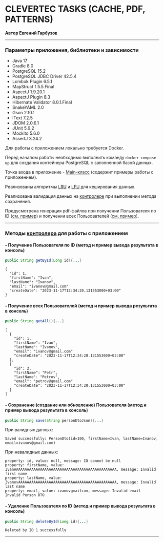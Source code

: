 # CLEVERTEC TASKS (CACHE, PDF, PATTERNS)

**Автор Евгений Гарбузов**

***

### Параметры приложения, библиотеки и зависимости

- Java 17
- Gradle 8.0
- PostgreSQL 15.2
- PostgreSQL JDBC Driver 42.5.4
- Lombok Plugin 6.5.1
- MapStruct 1.5.5.Final
- AspectJ 1.9.20.1
- AspectJ Plugin 8.3
- Hibernate Validator 8.0.1.Final
- SnakeYAML 2.0
- Gson 2.10.1
- iText 7.2.5
- JDOM 2.0.6.1
- JUnit 5.9.2
- Mockito 5.6.0
- AssertJ 3.24.2

Для работы с приложением локально требуется Docker.

Перед началом работы необходимо выполнить команду ```docker compose up```
для создания контейнера PostgreSQL с заполненной базой данных.

Точка входа в приложение - [Main-класс](src/main/java/ru/clevertec/Main.java "Main.java")
(содержит примеры работы с приложением).

Реализованы алгоритмы [LRU](src/main/java/ru/clevertec/dao/cache/impl/LRUCache.java "LRUCache.java")
и [LFU](src/main/java/ru/clevertec/dao/cache/impl/LFUCache.java "LFUCache.java")
для кеширования данных.

Реализована валидация данных на [контролере](src/main/java/ru/clevertec/controller/PersonController.java "PersonController.java")
при выполнении метода сохранения.

Предусмотрена генерация pdf-файлов при получении Пользователя по ID
([см. пример](src/main/resources/pdfexample/person_get_by_id_example.pdf "person_get_by_id_example.pdf")) и
получении всех Пользователей ([см. пример](src/main/resources/pdfexample/person_get_all_example.pdf "person_get_all_example.pdf")).

***

### Методы [контролера](src/main/java/ru/clevertec/controller/PersonController.java "PersonController.java") для работы с приложением

#### - Получение Пользователя по ID (метод и пример вывода результата в консоль)

```java
public String getById(Long id){...}
```

```
{
  "id": 1,
  "firstName": "Ivan",
  "lastName": "Ivanov",
  "email": "ivanov@gmail.com"
  "createDate": "2023-11-17T12:34:20.131553000+03:00"
}
```

#### - Получение всех Пользователей (метод и пример вывода результата в консоль)

```java
public String getAll(){...}
```

```
[
  {
    "id": 1,
    "firstName": "Ivan",
    "lastName": "Ivanov",
    "email": "ivanov@gmail.com"
    "createDate": "2023-11-17T12:34:20.131553000+03:00"
  },
  {
    "id": 2,
    "firstName": "Petr",
    "lastName": "Petrov",
    "email": "petrov@gmail.com"
    "createDate": "2023-11-17T12:34:20.131553000+03:00"
  }
]
```

#### - Сохранение (создание или обновление) Пользователя (метод и пример вывода результата в консоль)

```java
public String save(String personDtoJson){...}
```

При валидных данных:

```
Saved successfully: PersonDto(id=100, firstName=Ivan, lastName=Ivanov, email=ivanov@gmail.com)
```

При невалидных данных:

```
property: id, value: null, message: ID cannot be null
property: firstName, value: IvanAAAAAAAAAAAAAAAAAAAAAAAAAAAAAAAAAAAAAAAAAAAAAAA, message: Invalid first name
property: lastName, value: IvanovAAAAAAAAAAAAAAAAAAAAAAAAAAAAAAAAAAAAAAAAAAAAA, message: Invalid last name
property: email, value: ivanovgmailcom, message: Invalid email
Invalid Person DTO
```

#### - Удаление Пользователя по ID (метод и пример вывода результата в консоль)

```java
public String deleteById(Long id){...}
```

```
Deleted by ID 1 successfully
```

***